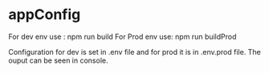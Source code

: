 # appConfig
For dev env use : npm run build
For Prod env use: npm run buildProd

Configuration for dev is set in .env file and for prod it is in .env.prod file.
The ouput can be seen in console. 
